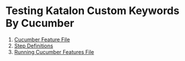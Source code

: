 Testing Katalon Custom Keywords By Cucumber
====

1. [Cucumber Feature File](https://docs.katalon.com/katalon-studio/docs/cucumber-features-file.html)
2. [Step Definitions](https://docs.katalon.com/katalon-studio/docs/step-definitions.html)
3. [Running Cucumber Features File](https://docs.katalon.com/katalon-studio/docs/running-cucumber-features-file.html)



